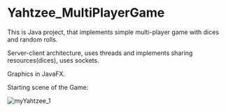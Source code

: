 # Yahtzee_MultiPlayerGame

This is Java project, that implements simple multi-player game with dices and random rolls.

Server-client architecture, uses threads and implements sharing resources(dices), uses sockets. 

Graphics in JavaFX. 


Starting scene of the Game:

![myYahtzee_1](https://user-images.githubusercontent.com/38894708/80318098-0dbfa200-8808-11ea-9538-02d59975b6d2.jpg)

